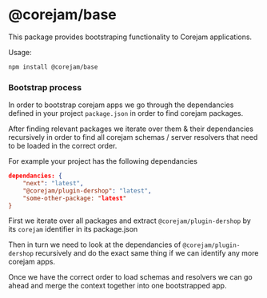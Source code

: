 # @corejam/base

This package provides bootstraping functionality to Corejam applications.

Usage: 

```bash
npm install @corejam/base
```

### Bootstrap process

In order to bootstrap corejam apps we go through the dependancies defined in your project `package.json` in order to find corejam packages. 

After finding relevant packages we iterate over them & their dependancies recursively in order to find all corejam schemas / server resolvers that need to be loaded in the correct order.

For example your project has the following dependancies

```json
dependancies: {
    "next": "latest",
    "@corejam/plugin-dershop": "latest",
    "some-other-package: "latest"
}
```

First we iterate over all packages and extract `@corejam/plugin-dershop` by its `corejam` identifier in its package.json

Then in turn we need to look at the dependancies of `@corejam/plugin-dershop` recursively and do the exact same thing if we can identify any more corejam apps.

Once we have the correct order to load schemas and resolvers we can go ahead and merge the context together into one bootstrapped app.

